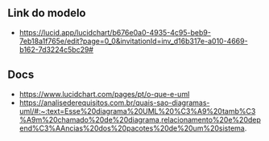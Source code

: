 ## Link do modelo

- https://lucid.app/lucidchart/b676e0a0-4935-4c95-beb9-7eb18a1f765e/edit?page=0_0&invitationId=inv_d16b317e-a010-4669-b162-7d3224c5bc29#

## Docs

- https://www.lucidchart.com/pages/pt/o-que-e-uml
- https://analisederequisitos.com.br/quais-sao-diagramas-uml/#:~:text=Esse%20diagrama%20UML%20%C3%A9%20tamb%C3%A9m%20chamado%20de%20diagrama,relacionamento%20e%20depend%C3%AAncias%20dos%20pacotes%20de%20um%20sistema.